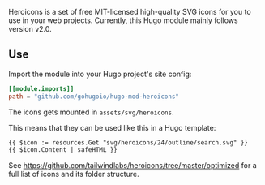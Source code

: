 Heroicons is a set of free MIT-licensed high-quality SVG icons for you to use in your web projects.
Currently, this Hugo module mainly follows version v2.0.

## Use

Import the module into your Hugo project's site config:

```toml
[[module.imports]]
path = "github.com/gohugoio/hugo-mod-heroicons"
```

The icons gets mounted in `assets/svg/heroicons`.

This means that they can be used like this in a Hugo template:

```html
{{ $icon := resources.Get "svg/heroicons/24/outline/search.svg" }}
{{ $icon.Content | safeHTML }}
```

See https://github.com/tailwindlabs/heroicons/tree/master/optimized for a full list of icons and its folder structure.

